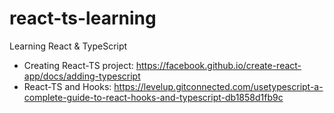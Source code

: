 # react-ts-learning
Learning React &amp; TypeScript


- Creating React-TS project: https://facebook.github.io/create-react-app/docs/adding-typescript
- React-TS and Hooks: https://levelup.gitconnected.com/usetypescript-a-complete-guide-to-react-hooks-and-typescript-db1858d1fb9c


